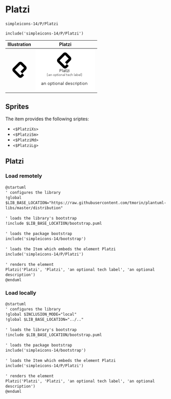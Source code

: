 # Platzi


```text
simpleicons-14/P/Platzi
```

```text
include('simpleicons-14/P/Platzi')
```



| Illustration | Platzi |
| :---: | :---: |
| ![illustration for Illustration](../../simpleicons-14/P/Platzi.png) | ![illustration for Platzi](../../simpleicons-14/P/Platzi.Local.png) |



## Sprites
The item provides the following sriptes:

- `<$PlatziXs>`
- `<$PlatziSm>`
- `<$PlatziMd>`
- `<$PlatziLg>`





## Platzi

### Load remotely
```plantuml
@startuml
' configures the library
!global $LIB_BASE_LOCATION="https://raw.githubusercontent.com/tmorin/plantuml-libs/master/distribution"

' loads the library's bootstrap
!include $LIB_BASE_LOCATION/bootstrap.puml

' loads the package bootstrap
include('simpleicons-14/bootstrap')

' loads the Item which embeds the element Platzi
include('simpleicons-14/P/Platzi')

' renders the element
Platzi('Platzi', 'Platzi', 'an optional tech label', 'an optional description')
@enduml
```

### Load locally
```plantuml
@startuml
' configures the library
!global $INCLUSION_MODE="local"
!global $LIB_BASE_LOCATION="../.."

' loads the library's bootstrap
!include $LIB_BASE_LOCATION/bootstrap.puml

' loads the package bootstrap
include('simpleicons-14/bootstrap')

' loads the Item which embeds the element Platzi
include('simpleicons-14/P/Platzi')

' renders the element
Platzi('Platzi', 'Platzi', 'an optional tech label', 'an optional description')
@enduml
```

